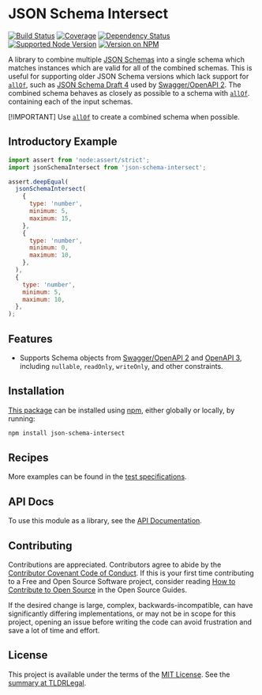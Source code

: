 JSON Schema Intersect
=====================

[![Build Status](https://img.shields.io/github/actions/workflow/status/kevinoid/json-schema-intersect/node.js.yml?branch=main&style=flat&label=build)](https://github.com/kevinoid/json-schema-intersect/actions?query=branch%3Amain)
[![Coverage](https://img.shields.io/codecov/c/github/kevinoid/json-schema-intersect/main.svg?style=flat)](https://app.codecov.io/gh/kevinoid/json-schema-intersect/branch/main)
[![Dependency Status](https://img.shields.io/librariesio/release/npm/json-schema-intersect.svg?style=flat)](https://libraries.io/npm/json-schema-intersect)
[![Supported Node Version](https://img.shields.io/node/v/json-schema-intersect.svg?style=flat)](https://www.npmjs.com/package/json-schema-intersect)
[![Version on NPM](https://img.shields.io/npm/v/json-schema-intersect.svg?style=flat)](https://www.npmjs.com/package/json-schema-intersect)

A library to combine multiple [JSON Schemas](https://json-schema.org) into a
single schema which matches instances which are valid for all of the combined
schemas.  This is useful for supporting older JSON Schema versions which lack
support for
[`allOf`](https://json-schema.org/draft/2020-12/json-schema-core#name-allof),
such as [JSON Schema Draft
4](https://tools.ietf.org/html/draft-zyp-json-schema-04#section-3.5) used by
[Swagger/OpenAPI 2](https://spec.openapis.org/oas/v2.0.html#schema-object).
The combined schema behaves as closely as possible to a schema with
[`allOf`](https://json-schema.org/draft/2020-12/json-schema-core#name-allof).
containing each of the input schemas.

[!IMPORTANT]
Use [`allOf`](https://json-schema.org/draft/2020-12/json-schema-core#name-allof)
to create a combined schema when possible.


## Introductory Example

```js
import assert from 'node:assert/strict';
import jsonSchemaIntersect from 'json-schema-intersect';

assert.deepEqual(
  jsonSchemaIntersect(
    {
      type: 'number',
      minimum: 5,
      maximum: 15,
    },
    {
      type: 'number',
      minimum: 0,
      maximum: 10,
    },
  ),
  {
    type: 'number',
    minimum: 5,
    maximum: 10,
  },
);
```


## Features

- Supports Schema objects from
  [Swagger/OpenAPI 2](https://spec.openapis.org/oas/v2.0.html#schema-object)
  and [OpenAPI 3](https://spec.openapis.org/oas/v3.0.0.html), including
  `nullable`, `readOnly`, `writeOnly`, and other constraints.


## Installation

[This package](https://www.npmjs.com/package/json-schema-intersect) can be
installed using [npm](https://www.npmjs.com/), either globally or locally, by
running:

```sh
npm install json-schema-intersect
```


## Recipes

More examples can be found in the [test
specifications](https://kevinoid.github.io/json-schema-intersect/spec).


## API Docs

To use this module as a library, see the [API
Documentation](https://kevinoid.github.io/json-schema-intersect/api).


## Contributing

Contributions are appreciated.  Contributors agree to abide by the [Contributor
Covenant Code of
Conduct](https://www.contributor-covenant.org/version/1/4/code-of-conduct.html).
If this is your first time contributing to a Free and Open Source Software
project, consider reading [How to Contribute to Open
Source](https://opensource.guide/how-to-contribute/)
in the Open Source Guides.

If the desired change is large, complex, backwards-incompatible, can have
significantly differing implementations, or may not be in scope for this
project, opening an issue before writing the code can avoid frustration and
save a lot of time and effort.


## License

This project is available under the terms of the [MIT License](LICENSE.txt).
See the [summary at TLDRLegal](https://tldrlegal.com/license/mit-license).
